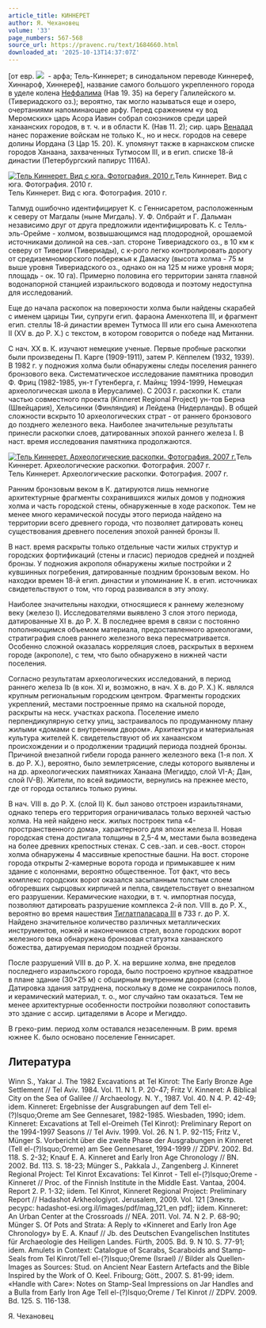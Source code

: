 ```yaml
---
article_title: КИННЕРЕТ
author: Я. Чехановец
volume: '33'
page_numbers: 567-568
source_url: https://pravenc.ru/text/1684660.html
downloaded_at: '2025-10-13T14:37:07Z'
---
```


[от евр. ![](https://pravenc.ru/char/26062/Kinnx23rx23t/image.png)  - арфа; Тель-Киннерет; в синодальном переводе Киннереф, Хиннароф, Хиннереф], название самого большого укрепленного города в уделе колена [Неффалима](https://pravenc.ru/text/Неффалим.html) (Нав 19. 35) на берегу Галилейского м. (Тивериадского оз.); вероятно, так могло называться еще и озеро, очертаниями напоминающее арфу. Перед сражением «у вод Меромских» царь Асора Иавин собрал союзников среди царей ханаанских городов, в т. ч. и в области К. (Нав 11. 2); сир. царь [Венадад](https://pravenc.ru/text/Венадад.html) нанес поражение войскам не только К., но и неск. городов на севере долины Иордана (3 Цар 15. 20). К. упомянут также в карнакском списке городов Ханаана, захваченных Тутмосом III, и в егип. списке 18-й династии (Петербургский папирус 1116А).

[![Тель Киннерет. Вид с юга. Фотография. 2010 г.](https://pravenc.ru/data/2014/03/03/1234150090/i200.jpg "Кликните для увеличения картинки")](https://pravenc.ru/data/2014/03/03/1234150090/i400.jpg)Тель Киннерет. Вид с юга. Фотография. 2010 г.  
Тель Киннерет. Вид с юга. Фотография. 2010 г.

Талмуд ошибочно идентифицирует К. с Геннисаретом, расположенным к северу от Магдалы (ныне Мигдаль). У. Ф. Олбрайт и Г. Дальман независимо друг от друга предложили идентифицировать К. с Телль-эль-Орейме - холмом, возвышающимся над плодородной, орошаемой источниками долиной на сев.-зап. стороне Тивериадского оз., в 10 км к северу от Тиверии (Тивериады), с к-рого легко контролировать дорогу от средиземноморского побережья к Дамаску (высота холма - 75 м выше уровня Тивериадского оз., однако он на 125 м ниже уровня моря; площадь - ок. 10 га). Примерно половина его территории занята главной водонапорной станцией израильского водовода и поэтому недоступна для исследований.

Еще до начала раскопок на поверхности холма были найдены скарабей с именем царицы Тии, супруги егип. фараона Аменхотепа III, и фрагмент егип. стеллы 18-й династии времен Тутмоса III или его сына Аменхотепа II (XV в. до Р. Х.) с текстом, в котором говорится о победе над Митанни.

С нач. ХХ в. К. изучают немецкие ученые. Первые пробные раскопки были произведены П. Карге (1909-1911), затем Р. Кёппелем (1932, 1939). В 1982 г. у подножия холма были обнаружены следы поселения раннего бронзового века. Систематическое исследование памятника проводил Ф. Фриц (1982-1985, ун-т Гутенберга, г. Майнц; 1994-1999, Немецкая археологическая школа в Иерусалиме). C 2003 г. раскопки К. стали частью совместного проекта (Kinneret Regional Project) ун-тов Берна (Швейцария), Хельсинки (Финляндия) и Лейдена (Нидерланды). В общей сложности вскрыто 10 археологических страт - от раннего бронзового до позднего железного века. Наиболее значительные результаты принесли раскопки слоев, датированных эпохой раннего железа I. В наст. время исследования памятника продолжаются.

[![Тель Киннерет. Археологические раскопки. Фотография. 2007 г.](https://pravenc.ru/data/2014/03/03/1234148623/i200.jpg "Кликните для увеличения картинки")](https://pravenc.ru/data/2014/03/03/1234148623/i400.jpg)Тель Киннерет. Археологические раскопки. Фотография. 2007 г.  
Тель Киннерет. Археологические раскопки. Фотография. 2007 г.

Ранним бронзовым веком в К. датируются лишь немногие архитектурные фрагменты сохранившихся жилых домов у подножия холма и часть городской стены, обнаруженные в ходе раскопок. Тем не менее много керамической посуды этого периода найдено на территории всего древнего города, что позволяет датировать конец существования древнего поселения эпохой ранней бронзы II.

В наст. время раскрыты только отдельные части жилых структур и городских фортификаций (стены и гласис) периодов средней и поздней бронзы. У подножия акрополя обнаружены жилые постройки и 2 кувшинных погребения, датированные поздним бронзовым веком. Но находки времен 18-й егип. династии и упоминание К. в егип. источниках свидетельствуют о том, что город развивался в эту эпоху.

Наиболее значительны находки, относящиеся к раннему железному веку (железо I). Исследователями выявлено 3 слоя этого периода, датированные XI в. до Р. Х. В последнее время в связи с постоянно пополняющимся объемом материала, предоставленного археологами, стратиграфия слоев раннего железного века пересматривается. Особенно сложной оказалась корреляция слоев, раскрытых в верхнем городе (акрополе), с тем, что было обнаружено в нижней части поселения.

Согласно результатам археологических исследований, в период раннего железа Ib (в кон. XI и, возможно, в нач. X в. до Р. Х.) К. являлся крупным региональным городским центром. Фрагменты городских укреплений, местами построенные прямо на скальной породе, раскрыты на неск. участках раскопа. Поселение имело перпендикулярную сетку улиц, застраивалось по продуманному плану жилыми «домами с внутренним двором». Архитектура и материальная культура жителей К. свидетельствуют об их ханаанском происхождении и о продолжении традиций периода поздней бронзы. Причиной внезапной гибели города раннего железного века (1-я пол. X в. до Р. Х.), вероятно, было землетрясение, следы которого выявлены и на др. археологических памятниках Ханаана (Мегиддо, слой VI-A; Дан, слой IV-B). Жители, по всей видимости, вернулись на прежнее место, где от города остались только руины.

В нач. VIII в. до Р. Х. (слой II) К. был заново отстроен израильтянами, однако теперь его территория ограничивалась только верхней частью холма. На ней найдено неск. жилых построек типа «4-пространственного дома», характерного для эпохи железа II. Новая городская стена достигала толщины в 2,5-4 м, местами была возведена на более древних крепостных стенах. С сев.-зап. и сев.-вост. сторон холма обнаружены 4 массивные крепостные башни. На вост. стороне города открыты 2-камерные ворота города и примыкавшее к ним здание с колоннами, вероятно общественное. Тот факт, что весь комплекс городских ворот оказался засыпанным толстым слоем обгоревших сырцовых кирпичей и пепла, свидетельствует о внезапном его разрушении. Керамические находки, в т. ч. импортная посуда, позволяют датировать разрушение комплекса 2-й пол. VIII в. до Р. Х., вероятно во время нашествия [Тиглатпаласара III](<https://pravenc.ru/text/Тиглатпаласара III.html>) в 733 г. до Р. Х. Найдено значительное количество различных металлических инструментов, ножей и наконечников стрел, возле городских ворот железного века обнаружена бронзовая статуэтка ханаанского божества, датируемая периодом поздней бронзы.

После разрушений VIII в. до Р. Х. на вершине холма, вне пределов последнего израильского города, было построено крупное квадратное в плане здание (30×25 м) с обширным внутренним двором (слой I). Датировка здания затруднена, поскольку в доме не сохранилось полов, и керамический материал, т. о., мог случайно там оказаться. Тем не менее архитектурные особенности постройки позволяют сопоставить это здание с ассир. цитаделями в Асоре и Мегиддо.

В греко-рим. период холм оставался незаселенным. В рим. время южнее К. было основано поселение Геннисарет.

## Литература

Winn S., Yakar J. The 1982 Excavations at Tel Kinrot: The Early Bronze Age Settlement // Tel Aviv. 1984. Vol. 11. N 1. P. 20-47; Fritz V. Kinneret: A Biblical City on the Sea of Galilee // Archaeology. N. Y., 1987. Vol. 40. N 4. P. 42-49; idem. Kinneret: Ergebnisse der Ausgrabungen auf dem Tell el-(?)lsquo;Oreme am See Gennesaret, 1982-1985. Wiesbaden, 1990; idem. Kinneret: Excavations at Tell el-Oreimeh (Tel Kinrot): Preliminary Report on the 1994-1997 Seasons // Tel Aviv. 1999. Vol. 26. N 1. P. 92-115; Fritz V., Münger S. Vorbericht über die zweite Phase der Ausgrabungen in Kinneret (Tell el-(?)lsquo;Oreme) am See Gennesaret, 1994-1999 // ZDPV. 2002. Bd. 118. S. 2-32; Knauf E. A. Kinneret and Early Iron Age Chronology // BN. 2002. Bd. 113. S. 18-23; Münger S., Pakkala J., Zangenberg J. Kinneret Regional Project: Tel Kinrot Excavations: Tel Kinrot - Tell el-(?)lsquo;Oreme - Kinneret // Proc. of the Finnish Institute in the Middle East. Vantaa, 2004. Report 2. P. 1-32; iidem. Tel Kinrot, Kinneret Regional Project: Preliminary Report // Hadashot Arkheologiyot. Jerusalem, 2009. Vol. 121 [Электр. ресурс: hadashot-esi.org.il/images/pdf/mag\_121\_en pdf]; iidem. Kinneret: An Urban Center at the Crossroads // NEA. 2011. Vol. 74. N 2. P. 68-90; Münger S. Of Pots and Strata: A Reply to «Kinneret and Early Iron Age Chronology» by E. A. Knauf // Jb. des Deutschen Evangelischen Institutes für Archaeologie des Heiligen Landes. Fürth, 2005. Bd. 9. N 10. S. 77-91; idem. Amulets in Context: Catalogue of Scarabs, Scaraboids and Stamp-Seals from Tel Kinrot/Tell el-(?)lsquo;Oreme (Israel) // Bilder als Quellen-Images as Sources: Stud. on Ancient Near Eastern Artefacts and the Bible Inspired by the Work of O. Keel. Fribourg; Gött., 2007. S. 81-99; idem. «Handle with Care»: Notes on Stamp-Seal Impressions on Jar Handles and a Bulla from Early Iron Age Tell el-(?)lsquo;Oreme / Tel Kinrot // ZDPV. 2009. Bd. 125. S. 116-138.

Я. Чехановец
